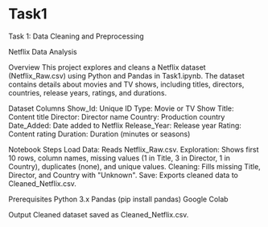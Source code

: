 # Task1
Task 1: Data Cleaning and Preprocessing

Netflix Data Analysis

Overview
This project explores and cleans a Netflix dataset (Netflix_Raw.csv) using Python and Pandas in Task1.ipynb. The dataset contains details about movies and TV shows, including titles, directors, countries, release years, ratings, and durations.

Dataset Columns
Show_Id: Unique ID
Type: Movie or TV Show
Title: Content title
Director: Director name
Country: Production country
Date_Added: Date added to Netflix
Release_Year: Release year
Rating: Content rating
Duration: Duration (minutes or seasons)

Notebook Steps
Load Data: Reads Netflix_Raw.csv.
Exploration: Shows first 10 rows, column names, missing values (1 in Title, 3 in Director, 1 in Country), duplicates (none), and unique values.
Cleaning: Fills missing Title, Director, and Country with "Unknown".
Save: Exports cleaned data to Cleaned_Netflix.csv.

Prerequisites
Python 3.x
Pandas (pip install pandas)
Google Colab

Output
Cleaned dataset saved as Cleaned_Netflix.csv.
